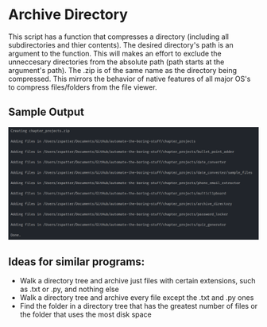# Archive Directory

This script has a function that compresses a directory (including all subdirectories and thier contents). The desired directory's path is an argument to the function. This will makes an effort to exclude the unneccesary directories from the absolute path (path starts at the argument's path). The .zip is of the same name as the directory being compressed. This mirrors the behavior of native features of all major OS's to compress files/folders from the file viewer.

## Sample Output
<p align=center>
  <img src=./sample_output.png alt=sample console output>
</p>

## Ideas for similar programs:
* Walk a directory tree and archive just files with certain extensions, such as .txt or .py, and nothing else
* Walk a directory tree and archive every file except the .txt and .py ones
* Find the folder in a directory tree that has the greatest number of files or the folder that uses the most disk space

